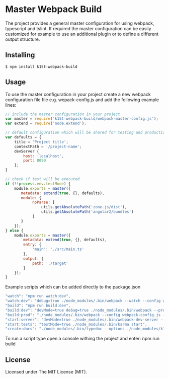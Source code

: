 # Master Webpack Build

The project provides a general master configuration for using webpack, typescript and tslint.
If required the master configuration can be easily customized for example to use an additional 
plugin or to define a different output structure.


## Installing

```
$ npm install k15t-webpack-build
```


## Usage

To use the master configuration in your project create a new webpack configuration file file e.g. wepack-config.js and add the
following example lines:


```js
// include the master configuration in your project
var master = require('k15t-webpack-build/webpack-master-config.js');
var extend = require('node.extend');

// default configuration which will be shared for testing and production/development builds
var defaults = {
    title = 'Project title';
    contextPath = '/project-name';
    devServer {
        host: 'localhost',
        port: 8090
    };
}

// check if test will be executed
if (!!process.env.testMode) {
    module.exports = master({
       metadata: extend(true, {}, defaults),
       module: {
            noParse: [
                utils.getAbsolutePath('zone.js/dist'),
                utils.getAbsolutePath('angular2/bundles')
            ]
       }
    });
} else {
    module.exports = master({
        metadata: extend(true, {}, defaults),
        entry: {
            'main': './src/main.ts'
        },
        output: {
            path: './target'
        }
    });
}
```

Example scripts which can be added directly to the package.json

```js
"watch": "npm run watch:dev",
"watch:dev": "debug=true ./node_modules/.bin/webpack --watch --config webpack-config.js --progress --profile --colors --display-error-details --display-cached",
"build": "npm run build:dev",
"build:dev": "devMode=true debug=true ./node_modules/.bin/webpack --progress --config webpack-config.js --profile --colors --display-error-details --display-cached",
"build:prod": "./node_modules/.bin/webpack --config webpack-config.js --progress --profile --colors --display-error-details --display-cached",
"start:server": "devMode=true ./node_modules/.bin/webpack-dev-server --config webpack-config.js --progress --profile --colors --display-error-details --display-cached --inline",
"start:tests": "testMode=true ./node_modules/.bin/karma start",
"create:docs": "./node_modules/.bin/typedoc --options ./node_modules/k15t-webpack-build/build/typedoc.json  src/**/*.ts --out  ./target/doc",
```

To run a script type open a console withing the project and enter: npm run build

## License

Licensed under The MIT License (MIT).
